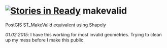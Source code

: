 [![Stories in Ready](https://badge.waffle.io/ftwillms/makevalid.png?label=ready&title=Ready)](https://waffle.io/ftwillms/makevalid)
makevalid
=========

PostGIS ST_MakeValid equivalent using Shapely

*01.02.2015*: I have this working for most invalid geometries. Trying to clean up my mess before I make this public.

